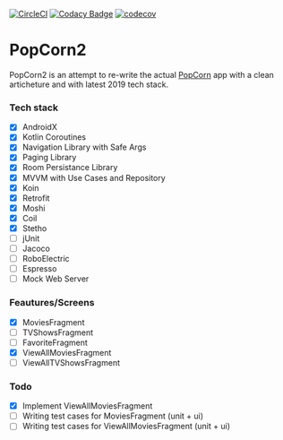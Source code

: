 [![CircleCI](https://circleci.com/gh/hitanshu-dhawan/PopCorn2.svg?style=svg)](https://circleci.com/gh/hitanshu-dhawan/PopCorn2)
[![Codacy Badge](https://api.codacy.com/project/badge/Grade/3b541596025a485cae5f7870c40466fe)](https://www.codacy.com/manual/hitanshu-dhawan/PopCorn2?utm_source=github.com&amp;utm_medium=referral&amp;utm_content=hitanshu-dhawan/PopCorn2&amp;utm_campaign=Badge_Grade)
[![codecov](https://codecov.io/gh/hitanshu-dhawan/PopCorn2/branch/master/graph/badge.svg)](https://codecov.io/gh/hitanshu-dhawan/PopCorn2)

PopCorn2
========

PopCorn2 is an attempt to re-write the actual [PopCorn](https://github.com/hitanshu-dhawan/PopCorn) app with a clean articheture and with latest 2019 tech stack.

### Tech stack
- [x] AndroidX
- [x] Kotlin Coroutines
- [x] Navigation Library with Safe Args
- [x] Paging Library
- [x] Room Persistance Library
- [x] MVVM with Use Cases and Repository
- [x] Koin
- [x] Retrofit
- [x] Moshi
- [x] Coil
- [x] Stetho
- [ ] jUnit
- [ ] Jacoco
- [ ] RoboElectric
- [ ] Espresso
- [ ] Mock Web Server

### Feautures/Screens
- [x] MoviesFragment
- [ ] TVShowsFragment
- [ ] FavoriteFragment
- [x] ViewAllMoviesFragment
- [ ] ViewAllTVShowsFragment

### Todo
- [x] Implement ViewAllMoviesFragment
- [ ] Writing test cases for MoviesFragment (unit + ui)
- [ ] Writing test cases for ViewAllMoviesFragment (unit + ui)
